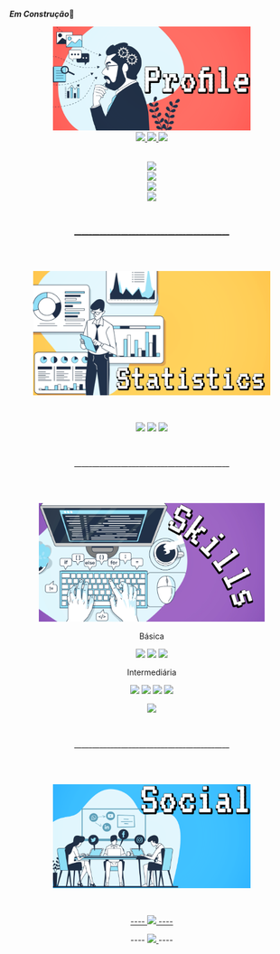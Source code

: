 ***Em Construção***🔧
<p align=center >
 <!---<Img width=150px src="https://gpvc.arturio.dev/loopingstars" />--->
<!---<img src="https://c.tenor.com/E33HkUhvr9EAAAAC/welcome.gif"/>--->
</p>

<a  href="#">
 <p align=center>
    <!--Profile--><Img width=350px src="https://github.com/loopingstars/loopingstars/blob/Generate/img/profile.png" />
    <br>
    <Img src= "https://img.shields.io/badge/OS-Windows-blue"/>
    <Img src= "https://wakatime.com/badge/user/935bebee-e9d7-4a49-84c8-ea6cacb84327.svg"/>
    <Img src= "https://img.shields.io/badge/SCE-VsCode%2FNotePad%2B%2B%2FAtom-blue"/>
 </p>        
<p align=center>
   <!--- <Img align=center width=120px src="https://encrypted-tbn0.gstatic.com/images?q=tbn:ANd9GcQpUtD78J4bpdwyRcgwKNwia6hnDoO6u0JUQg&usqp=CAU" /--->
      <br>
    <Img align=center width=100px src="https://img.shields.io/badge/Name-Edson-green?style=for-the-badge&logo=" />
      <br>
    <Img  align=center width=100px src="https://img.shields.io/badge/Country-Brazil-green?style=for-the-badge&logo=" />
      <br>
    <Img  align=center width=100px src="https://img.shields.io/badge/Age-20-green?style=for-the-badge&logo=" />
      <br>
    <Img  align=center width=150px src="https://img.shields.io/badge/Experience-Begginer-green?style=for-the-badge&logo=" />
     
 </p>
       
  <!---  <Img src="https://gpvc.arturio.dev/loopingstars" />---> 



   <br>
   <p align=center>   
    ___________________________________________  
   </p>
<br><br>
</a>
<a href="#">
 <p align=center>
   <!--Status--><Img width=420px  src="https://github.com/loopingstars/loopingstars/blob/Generate/img/stats.png" />
 </p>
</a>
<br>
<p align=center>
    <Img src="https://github-readme-stats.vercel.app/api?username=loopingstars&show_icons=true&theme=react" />
    <Img src="https://activity-graph.herokuapp.com/graph?username=loopingstars&theme=react-dark" />
<Img src="https://github-readme-streak-stats.herokuapp.com?user=loopingstars&theme=react&date_format=M%20j%5B%2C%20Y%5D"/>
</p>
   <br>
   <p align=center>   
    ___________________________________________  
   </p>
<br><br>
  <a href="#"  >
   <p align=center>
      <!--Skills--><Img width=400px src="https://github.com/loopingstars/loopingstars/blob/Generate/img/skills.png" />
   </p>
  <a/>
    <p  align=center>Básica</p>
<p align= center float="left">
  <img width=100px src="https://img.shields.io/badge/JavaScript-323330?style=for-the-badge&logo=javascript&logoColor=F7DF1E" width="100" /> 
  <img width=90px src="https://img.shields.io/badge/Figma-F24E1E?style=for-the-badge&logo=figma&logoColor=white" width="100" /> 
  <img src="https://img.shields.io/badge/Bitbucket-0747a6?style=for-the-badge&logo=bitbucket&logoColor=white" width="100" />
</p>
<p  align=center>Intermediária</p>
<p align=center float="right">

  <img width=90px src="https://img.shields.io/badge/HTML5-E34F26?style=for-the-badge&logo=html5&logoColor=white" width="100" /> 
  <img width=80px src="https://img.shields.io/badge/CSS3-1572B6?style=for-the-badge&logo=css3&logoColor=white" width="100" />
  <Img width=70px src="https://img.shields.io/badge/GIT-E44C30?style=for-the-badge&logo=git&logoColor=white" />
  <img width=135px src="https://img.shields.io/badge/Adobe%20Photoshop-31A8FF?style=for-the-badge&logo=Adobe%20Photoshop&logoColor=black" width="100" />
  

</p>
   <p align=center>
   <img width=350px src="https://github-readme-stats.vercel.app/api/top-langs/?username=loopingstars&theme=react&layout=compact" />
   
   </p>
   <br>
   <p align=center>   
    ___________________________________________  
   </p>
<br><br>
 
   <p align=center>
    <!--Social--><Img width=350px src="https://github.com/loopingstars/loopingstars/blob/Generate/img/social.png"/>
   </p>
 <br>

  
 <p align=center>
   <a href="#">
----
      <img  src="https://img.shields.io/badge/LinkedIn-0077B5?style=for-the-badge&logo=linkedin&logoColor=white"/ >
   ----
    </a>
 </p>
 <p align=center>
----
   <a  href="#">
    <img src="https://img.shields.io/badge/Discord-7289DA?style=for-the-badge&logo=discord&logoColor=white"/ >
   
   </a>
----
 </p>
 

   
